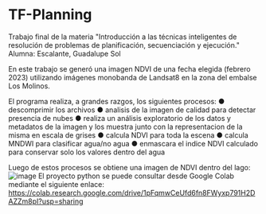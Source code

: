 # TF-Planning
Trabajo final de la materia "Introducción a las técnicas inteligentes de resolución de problemas de planificación, secuenciación y ejecución."
Alumna: Escalante, Guadalupe Sol 

En este trabajo se generó una imagen NDVI de una fecha elegida (febrero 2023) utilizando imágenes monobanda de Landsat8 en la zona del embalse Los Molinos. 

El programa realiza, a grandes razgos, los siguientes procesos: 
● descomprimir los archivos
● analisis de la imagen de calidad para detectar presencia de nubes
● realiza un análisis exploratorio de los datos y metadatos de la imagen y los muestra junto con la representacion de la misma en escala de grises
● calcula NDVI para toda la escena
● calcula MNDWI para clasificar agua/no agua
● enmascara el indice NDVI calculado para conservar solo los valores dentro del agua

Luego de estos procesos se obtiene una imagen de NDVI dentro del lago:
![image](https://github.com/escalanteg/TF-Planning/assets/169058583/321539fc-4b94-4fec-9ba4-7e94adbebca8)
El proyecto python se puede consultar desde Google Colab mediante el siguiente enlace: 
https://colab.research.google.com/drive/1pFqmwCeUfd6fn8FWyxp791H2DAZZm8pI?usp=sharing


